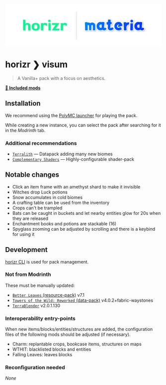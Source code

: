![horizr ❯ visum](./banner.png)

# horizr ❯ visum
> A Vanilla+ pack with a focus on aesthetics.

[**📄 Included mods**](./docs/mods.md)

## Installation
We recommend using the [PolyMC launcher](https://polymc.org/) for playing the pack.

While creating a new instance, you can select the pack after searching for it in the _Modrinth_ tab.

### Additional recommendations
- [`Terralith`](https://www.planetminecraft.com/data-pack/terralith-overworld-evolved-100-biomes-caves-and-more/) — Datapack adding many new biomes
- [`Complementary Shaders`](https://www.curseforge.com/minecraft/customization/complementary-shaders) — Highly-configurable shader-pack

## Notable changes
- Click an item frame with an amethyst shard to make it invisible
- Witches drop Luck potions
- Snow accumulates in cold biomes
- A crafting table can be used from the inventory
- Crops can't be trampled
- Bats can be caught in buckets and let nearby entities glow for 20s when they are released
- Enchantment books and potions are stackable (16)
- Spyglass zooming can be adjusted by scrolling and there is a keybind for using it

## Development
[horizr CLI](https://github.com/horizr/cli) is used for pack management.

### Not from Modrinth
These must be manually updated:
- [`Better Leaves` (resource-pack)](https://github.com/TeamMidnightDust/BetterLeavesPack) v7.1
- [`Towers of the Wild: Reworked` (data-pack)](https://www.curseforge.com/minecraft/texture-packs/towers-of-the-wild-reworked-datapack) v4.0.2+fabric-waystones
- [`TerraBlender`](https://www.curseforge.com/minecraft/mc-mods/terrablender-fabric) v2.0.1.130

### Interoperability entry-points
When new items/blocks/entities/structures are added, the configuration files of the following mods should be adjusted (if necessary).

- Charm: replantable crops, bookcase items, structures on maps
- WTHIT: blacklisted blocks and entities
- Falling Leaves: leaves blocks

### Reconfiguration needed
*None*